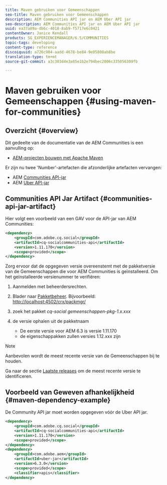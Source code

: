 ```yaml
---
title: Maven gebruiken voor Gemeenschappen
seo-title: Maven gebruiken voor Gemeenschappen
description: AEM Communities API jar en AEM Uber API jar
seo-description: AEM Communities API jar en AEM Uber API jar
uuid: ea37a89a-db6c-4018-8ab9-f5717e6c0421
contentOwner: Janice Kendall
products: SG_EXPERIENCEMANAGER/6.5/COMMUNITIES
topic-tags: developing
content-type: reference
discoiquuid: a726c904-aadd-4678-be84-9e05808ab8be
translation-type: tm+mt
source-git-commit: a3c303d4e3a85e1b2e794bec2006c335056309fb

---
```



# Maven gebruiken voor Gemeenschappen {#using-maven-for-communities}

## Overzicht {#overview}

Dit gedeelte van de documentatie van de AEM Communities is een aanvulling op:

* [AEM-projecten bouwen met Apache Maven](../../help/sites-developing/ht-projects-maven.md)

Er zijn nu twee &#39;Number&#39;-artefacten die afzonderlijke artefacten vervangen:

* AEM [Communities API-jar](#communities-api-jar-artifact)
* AEM [Uber API-jar](../../help/sites-developing/ht-projects-maven.md#what-is-the-uberjar)

## Communities API Jar Artifact {#communities-api-jar-artifact}

Hier volgt een voorbeeld van een GAV voor de API-jar van AEM Communities:

```xml
<dependency>
    <groupId>com.adobe.cq.social</groupId>
    <artifactId>cq-socialcommunities-api</artifactId>
    <version>1.11.170</version>
    <scope>provided</scope>
</dependency>
```

Zorg ervoor dat de opgegeven versie overeenstemt met de pakketversie van de Gemeenschappen die voor AEM Communities is geïnstalleerd. Om het geïnstalleerde versienummer te verifiëren:

1. Aanmelden met beheerdersrechten.
2. Blader naar [Pakketbeheer](../../help/sites-administering/package-manager.md). Bijvoorbeeld: [http://localhost:4502/crx/packmgr/](http://localhost:4502/crx/packmgr/)

3. zoek het pakket *cq-social gemeenschappen-pkg-1.x.xxx*
4. de versie ophalen uit de pakketnaam
   * De eerste versie voor AEM 6.3 is versie 1.11.170
   * de eigenschappakken zullen versies 1.12.xxx zijn

>[!NOTE]
>
>Aanbevolen wordt de meest recente versie van de Gemeenschappen bij te houden.
>
>Ga naar de sectie [Laatste releases](deploy-communities.md#latest-releases) om de meest recente versie te identificeren.

## Voorbeeld van Geweven afhankelijkheid {#maven-dependency-example}

De Community API jar moet worden opgegeven vóór de Uber API jar.

```xml
<dependency>
    <groupId>com.adobe.cq.social</groupId>
    <artifactId>cq-socialcommunities-api</artifactId>
    <version>1.11.170</version>
    <scope>provided</scope>
</dependency>
<dependency>
    <groupId>com.adobe.aem</groupId>
    <artifactId>uber-jar</artifactId>
    <version>6.3.0</version>
    <scope>provided</scope>
    <classifier>apis</classifier>
</dependency>
```
